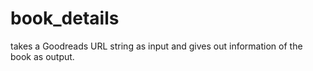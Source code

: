 # book_details
takes a Goodreads URL string as input and gives out information of the book as output.
